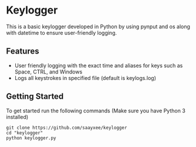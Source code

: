 # Keylogger
This is a basic keylogger developed in Python by using pynput and os along with datetime to ensure user-friendly logging.

## Features
- User friendly logging with the exact time and aliases for keys such as Space, CTRL, and Windows 
- Logs all keystrokes in specified file (default is keylogs.log)

## Getting Started 
To get started run the following commands (Make sure you have Python 3 installed)

```
git clone https://github.com/saayxee/keylogger
cd "keylogger"
python keylogger.py
```

